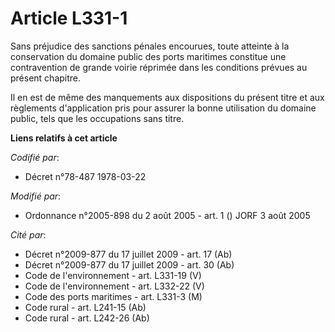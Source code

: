# Article L331-1

Sans préjudice des sanctions pénales encourues, toute atteinte à la conservation du domaine public des ports maritimes
constitue une contravention de grande voirie réprimée dans les conditions prévues au présent chapitre.

Il en est de même des manquements aux dispositions du présent titre et aux règlements d'application pris pour assurer la
bonne utilisation du domaine public, tels que les occupations sans titre.

**Liens relatifs à cet article**

_Codifié par_:

  - Décret n°78-487 1978-03-22

_Modifié par_:

  - Ordonnance n°2005-898 du 2 août 2005 - art. 1 () JORF 3 août 2005

_Cité par_:

  - Décret n°2009-877 du 17 juillet 2009 - art. 17 (Ab)
  - Décret n°2009-877 du 17 juillet 2009 - art. 30 (Ab)
  - Code de l'environnement - art. L331-19 (V)
  - Code de l'environnement - art. L332-22 (V)
  - Code des ports maritimes - art. L331-3 (M)
  - Code rural - art. L241-15 (Ab)
  - Code rural - art. L242-26 (Ab)
